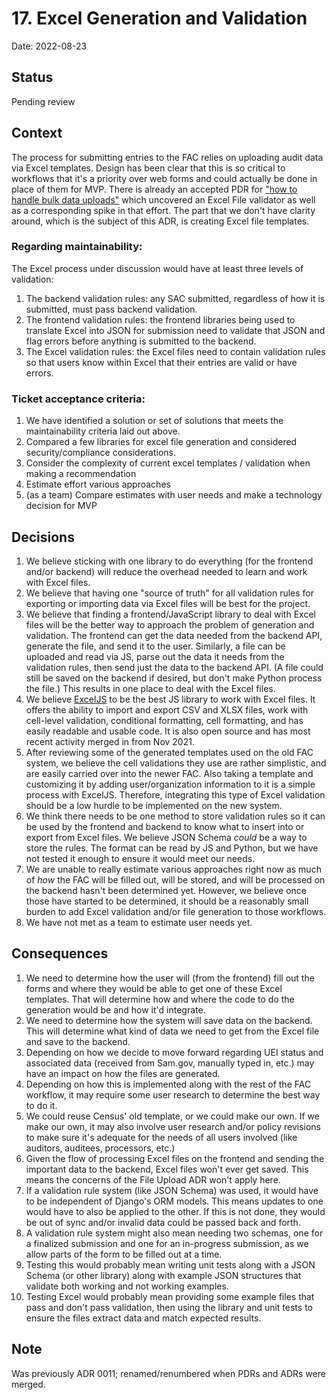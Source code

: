 # 17. Excel Generation and Validation

Date: 2022-08-23

## Status

Pending review

## Context

The process for submitting entries to the FAC relies on uploading audit data via Excel templates. Design has been clear that this is so critical to workflows that it's a priority over web forms and could actually be done in place of them for MVP. There is already an accepted PDR for ["how to handle bulk data uploads"](https://github.com/GSA-TTS/FAC/blob/main/docs/architecture/decisions/0008-bulk-data-uploads.md) which uncovered an Excel File validator as well as a corresponding spike in that effort. The part that we don't have clarity around, which is the subject of this ADR, is creating Excel file templates.

### Regarding maintainability:

The Excel process under discussion would have at least three levels of validation:

1. The backend validation rules: any SAC submitted, regardless of how it is submitted, must pass backend validation.
2. The frontend validation rules: the frontend libraries being used to translate Excel into JSON for submission need to validate that JSON and flag errors before anything is submitted to the backend.
3. The Excel validation rules: the Excel files need to contain validation rules so that users know within Excel that their entries are valid or have errors.

### Ticket acceptance criteria:

1. We have identified a solution or set of solutions that meets the maintainability criteria laid out above.
2. Compared a few libraries for excel file generation and considered security/compliance considerations.
3. Consider the complexity of current excel templates / validation when making a recommendation
4. Estimate effort various approaches
5. (as a team) Compare estimates with user needs and make a technology decision for MVP

## Decisions

1. We believe sticking with one library to do everything (for the frontend and/or backend) will reduce the overhead needed to learn and work with Excel files. 
2. We believe that having one "source of truth" for all validation rules for exporting or importing data via Excel files will be best for the project. 
3. We believe that finding a frontend/JavaScript library to deal with Excel files will be the better way to approach the problem of generation and validation. The frontend can get the data needed from the backend API, generate the file, and send it to the user. Similarly, a file can be uploaded and read via JS, parse out the data it needs from the validation rules, then send just the data to the backend API. (A file could still be saved on the backend if desired, but don't make Python process the file.) This results in one place to deal with the Excel files.
4. We believe [ExcelJS](https://www.npmjs.com/package/exceljs) to be the best JS library to work with Excel files. It offers the ability to import and export CSV and XLSX files, work with cell-level validation, conditional formatting, cell formatting, and has easily readable and usable code. It is also open source and has most recent activity merged in from Nov 2021.
5. After reviewing some of the generated templates used on the old FAC system, we believe the cell validations they use are rather simplistic, and are easily carried over into the newer FAC. Also taking a template and customizing it by adding user/organization information to it is a simple process with ExcelJS. Therefore, integrating this type of Excel validation should be a low hurdle to be implemented on the new system.
6. We think there needs to be one method to store validation rules so it can be used by the frontend and backend to know what to insert into or export from Excel files. We believe JSON Schema _could_ be a way to store the rules. The format can be read by JS and Python, but we have not tested it enough to ensure it would meet our needs.
7. We are unable to really estimate various approaches right now as much of _how_ the FAC will be filled out, will be stored, and will be processed on the backend hasn't been determined yet. However, we believe once those have started to be determined, it should be a reasonably small burden to add Excel validation and/or file generation to those workflows.
8. We have not met as a team to estimate user needs yet.


## Consequences

1. We need to determine how the user will (from the frontend) fill out the forms and where they would be able to get one of these Excel templates. That will determine how and where the code to do the generation would be and how it'd integrate.
2. We need to determine how the system will save data on the backend. This will determine what kind of data we need to get from the Excel file and save to the backend. 
3. Depending on how we decide to move forward regarding UEI status and associated data (received from Sam.gov, manually typed in, etc.) may have an impact on how the files are generated.
4. Depending on how this is implemented along with the rest of the FAC workflow, it may require some user research to determine the best way to do it.
5. We could reuse Census' old template, or we could make our own. If we make our own, it may also involve user research and/or policy revisions to make sure it's adequate for the needs of all users involved (like auditors, auditees, processors, etc.)
6. Given the flow of processing Excel files on the frontend and sending the important data to the backend, Excel files won't ever get saved. This means the concerns of the File Upload ADR won't apply here.
7. If a validation rule system (like JSON Schema) was used, it would have to be independent of Django's ORM models. This means updates to one would have to also be applied to the other. If this is not done, they would be out of sync and/or invalid data could be passed back and forth.
8. A validation rule system might also mean needing two schemas, one for a finalized submission and one for an in-progress submission, as we allow parts of the form to be filled out at a time.
9. Testing this would probably mean writing unit tests along with a JSON Schema (or other library) along with example JSON structures that validate both working and not working examples.
10. Testing Excel would probably mean providing some example files that pass and don't pass validation, then using the library and unit tests  to ensure the files extract data and match expected results.

## Note
Was previously ADR 0011; renamed/renumbered when PDRs and ADRs were merged.
